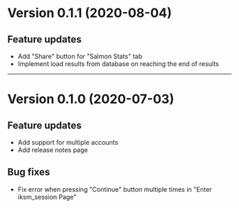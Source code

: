 # Version 0.1.1 (2020-08-04)

## Feature updates

* Add "Share" button for "Salmon Stats" tab
* Implement load results from database on reaching the end of results

----

# Version 0.1.0 (2020-07-03)

## Feature updates

* Add support for multiple accounts
* Add release notes page

## Bug fixes

* Fix error when pressing "Continue" button multiple times in "Enter iksm_session Page"
